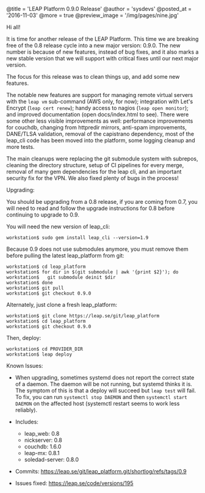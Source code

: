 @title = 'LEAP Platform 0.9.0 Release'
@author = 'sysdevs'
@posted_at = '2016-11-03'
@more = true
@preview_image = '/img/pages/nine.jpg'

Hi all!

It is time for another release of the LEAP Platform. This time we are breaking free of the 0.8 release cycle into a new major version: 0.9.0. The new number is because of new features, instead of bug fixes, and it also marks a new stable version that we will support with critical fixes until our next major version.

The focus for this release was to clean things up, and add some new features.

The notable new features are support for managing remote virtual servers with the `leap vm` sub-command (AWS only, for now); integration with Let's Encrypt (`leap cert renew`); handy access to nagios (`leap open monitor`); and improved documentation (open docs/index.html to see). There were some other less visible improvements as well: performance improvements for couchdb, changing from httpredir mirrors, anti-spam improvements, DANE/TLSA validation, removal of the capistrano dependency, most of the leap_cli code has been moved into the platform, some logging cleanup and more tests.

The main cleanups were replacing the git submodule system with subrepos, cleaning the directory structure, setup of CI pipelines for every merge, removal of many gem dependencies for the leap cli, and an important security fix for the VPN. We also fixed plenty of bugs in the process!

Upgrading:

You should be upgrading from a 0.8 release, if you are coming from 0.7, you will need to read and follow the upgrade instructions for 0.8 before continuing to upgrade to 0.9.

You will need the new version of leap_cli:

    workstation$ sudo gem install leap_cli --version=1.9

Because 0.9 does not use submodules anymore, you must remove them before pulling
the latest leap_platform from git:

    workstation$ cd leap_platform
    workstation$ for dir in $(git submodule | awk '{print $2}'); do
    workstation$   git submodule deinit $dir
    workstation$ done
    workstation$ git pull
    workstation$ git checkout 0.9.0

Alternately, just clone a fresh leap_platform:

    workstation$ git clone https://leap.se/git/leap_platform
    workstation$ cd leap_platform
    workstation$ git checkout 0.9.0

Then, deploy:

    workstation$ cd PROVIDER_DIR
    workstation$ leap deploy

Known Issues:

* When upgrading, sometimes systemd does not report the correct state of a daemon. The daemon will be not running, but systemd thinks it is. The symptom of this is that a deploy will succeed but `leap test` will fail. To fix, you can run `systemctl stop DAEMON` and then `systemctl start DAEMON` on the affected host (systemctl restart seems to work less reliably).

* Includes:
  * leap_web: 0.8
  * nickserver: 0.8
  * couchdb: 1.6.0
  * leap-mx: 0.8.1
  * soledad-server: 0.8.0

* Commits: https://leap.se/git/leap_platform.git/shortlog/refs/tags/0.9
* Issues fixed: https://leap.se/code/versions/195
